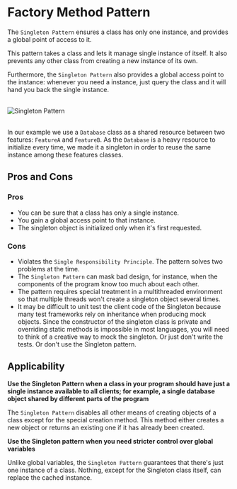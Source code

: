 Factory Method Pattern
======================

The `Singleton Pattern` ensures a class has only one instance, and provides a global point of access to it.

This pattern takes a class and lets it manage single instance of itself. It also prevents any other class from
creating a new instance of its own.

Furthermore, the `Singleton Pattern` also provides a global access point to the instance: whenever you need a instance,
just query the class and it will hand you back the single instance. 

<br />![Singleton Pattern](https://reactiveprogramming.io/public/books/patterns/img/patterns-articles/singleton-diagram.png)<br /><br />

In our example we use a `Database` class as a shared resource between two features: `FeatureA` and `FeatureB`. As the `Database`
is a heavy resource to initialize every time, we made it a singleton in order to reuse the same instance among these 
features classes.

## Pros and Cons

### Pros

+ You can be sure that a class has only a single instance.
+ You gain a global access point to that instance.
+ The singleton object is initialized only when it's first requested.

### Cons

+ Violates the `Single Responsibility Principle`. The pattern solves two problems at the time.
+ The `Singleton Pattern` can mask bad design, for instance, when the components of the program know too much about each other.
+ The pattern requires special treatment in a multithreaded environment so that multiple threads won't create a singleton 
object several times.
+ It may be difficult to unit test the client code of the Singleton because many test frameworks rely on inheritance when
producing mock objects. Since the constructor of the singleton class is private and overriding static methods is impossible
in most languages, you will need to think of a creative way to mock the singleton. Or just don't write the tests. Or don't
use the Singleton pattern.


## Applicability

**Use the Singleton Pattern when a class in your program should have just a single instance available to all clients; for
example, a single database object shared by different parts of the program**

The `Singleton Pattern` disables all other means of creating objects of a class except for the special creation method.
This method either creates a new object or returns an existing one if it has already been created.

**Use the Singleton pattern when you need stricter control over global variables**

Unlike global variables, the `Singleton Pattern` guarantees that there's just one instance of a class. Nothing, except
for the Singleton class itself, can replace the cached instance.


